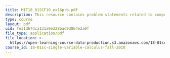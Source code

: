 ```yaml
---
title: MIT18_01SCF10_ex16prb.pdf
description: This resource contains problem statements related to compound interest.
type: course
layout: pdf
uid: fe31d67dca131a9e328bad9d864e2a0f
file_type: application/pdf
file_location: >-
  https://open-learning-course-data-production.s3.amazonaws.com/18-01sc-single-variable-calculus-fall-2010/fe31d67dca131a9e328bad9d864e2a0f_MIT18_01SCF10_ex16prb.pdf
course_id: 18-01sc-single-variable-calculus-fall-2010
---
```

